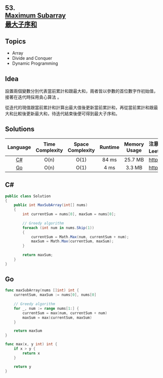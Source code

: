 ## **53.<br/>[Maximum Subarray](https://leetcode.com/problems/maximum-subarray/)<br/>[最大子序和](https://leetcode-cn.com/problems/maximum-subarray/)**

## **Topics**
* Array
* Divide and Conquer
* Dynamic Programming

## **Idea**
設置兩個變數分別代表當前累計和跟最大和，兩者皆以參數的首位數字作初始值，接著在迭代時採用貪心算法 。

從迭代的現值跟當前累計和計算出最大值後更新當前累計和，再從當前累計和跟最大和比較後更新最大和，待迭代結束後便可得到最大子序和。

## **Solutions**
| Language | Time Complexity | Space Complexity | Runtime | Memory Usage | 注意：Runtime和Memory Usage的數值皆來自LeetCode提供的效能測試，僅供參考。 |
| :--: | :--: | :--: | :--: | :--: | :-- |
| [C#](https://github.com/cashviar/leetcode/blob/main/problems/algorithms/53_maximum-subarray.md#c) | O(n) | O(1) | 84 ms | 25.7 MB | https://leetcode.com/submissions/detail/483370884/ |
| [Go](https://github.com/cashviar/leetcode/blob/main/problems/algorithms/53_maximum-subarray.md#go) | O(n) | O(1) | 4 ms | 3.3 MB | https://leetcode.com/submissions/detail/455574200/ |

## C#
```csharp
public class Solution 
{
    public int MaxSubArray(int[] nums) 
    {
        int currentSum = nums[0], maxSum = nums[0];
        
        // Greedy algorithm
        foreach (int num in nums.Skip(1))
        {
            currentSum = Math.Max(num, currentSum + num);
            maxSum = Math.Max(currentSum, maxSum);
        }
        
        return maxSum;
    }
}
```
## Go 
```Go
func maxSubArray(nums []int) int {
    currentSum, maxSum := nums[0], nums[0]
    
    // Greedy algorithm
    for _, num := range nums[1:] {
        currentSum = max(num, currentSum + num)
        maxSum = max(currentSum, maxSum)
    }

    return maxSum
}

func max(x, y int) int {
    if x > y {
        return x
    }

    return y
}
```